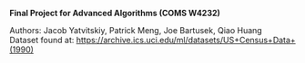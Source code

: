 **Final Project for Advanced Algorithms (COMS W4232)**

Authors: Jacob Yatvitskiy, Patrick Meng, Joe Bartusek, Qiao Huang<br />
Dataset found at: https://archive.ics.uci.edu/ml/datasets/US+Census+Data+(1990)
